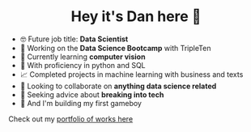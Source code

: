 <h1 align="center">Hey it's Dan here 👋</h1>

<!--
**danp0kes/danp0kes** is a ✨ _special_ ✨ repository because its `README.md` (this file) appears on your GitHub profile.

Here are some ideas to get you started:
-->

- 🤓 Future job title: **Data Scientist**
- 🔭 Working on the **Data Science Bootcamp** with TripleTen
- 🌱 Currently learning **computer vision**
- 🐍 With proficiency in python and SQL
- 📈 Completed projects in machine learning with business and texts
- 👯 Looking to collaborate on **anything data science related**
- 🤝 Seeking advice about **breaking into tech**
- 🤞 And I'm building my first gameboy

Check out my [portfolio of works here](danp0kes/triple-ten-projects)
